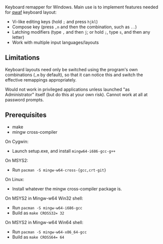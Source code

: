 Keyboard remapper for Windows. Main use is to implement features needed for
[qwaf] keyboard layout:
- Vi-like editing keys (hold `;` and press `hjkl`)
- Compose key (press `,n` and then the combination, such as `..`)
- Latching modifiers (type `,` and then `j`; or hold `;`, type `s`, and then any letter)
- Work with multiple input languages/layouts

[qwaf]: https://github.com/forgottenswitch/qwaf

Limitations
-----------
Keyboard layouts need only be switched using the program's own combinations
(`,m` by default), so that it can notice this and switch the effective
remappings appropriately.

Would not work in privileged applications unless launched "as Administrator"
itself (but do this at your own risk).  Cannot work at all at password prompts.

Prerequisites
-------------
- make
- mingw cross-compiler

On Cygwin:
- Launch setup.exe, and install `mingw64-i686-gcc-g++`

On MSYS2:
- Run `pacman -S mingw-w64-cross-{gcc,crt-git}`

On Linux:
- Install whatever the mingw cross-compiler package is.

On MSYS2 in Mingw-w64 Win32 shell:
- Run `pacman -S mingw-w64-i686-gcc`
- Build as `make CROSS32= 32`

On MSYS2 in Mingw-w64 Win64 shell:
- Run `pacman -S mingw-w64-x86_64-gcc`
- Build as `make CROSS64= 64`
